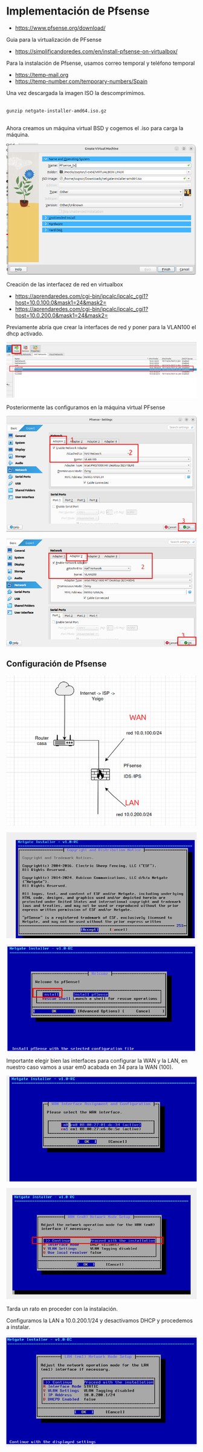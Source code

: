

# Implementación de Pfsense


* https://www.pfsense.org/download/

Guia para la virtualización de PFsense

* https://simplificandoredes.com/en/install-pfsense-on-virtualbox/


Para la instalación de Pfsense, usamos correo temporal y teléfono temporal

* https://temp-mail.org
* https://temp-number.com/temporary-numbers/Spain

Una vez descargada la imagen ISO la descomprimimos.


```shell

gunzip netgate-installer-amd64.iso.gz


```


Ahora creamos un máquina virtual BSD y cogemos el .iso para carga la máquina.


![](adjuntos/Pasted%20image%2020250519211345.png)



Creación de las interfacez de red en virtualbox

* https://aprendaredes.com/cgi-bin/ipcalc/ipcalc_cgi1?host=10.0.100.0&mask1=24&mask2=
* https://aprendaredes.com/cgi-bin/ipcalc/ipcalc_cgi1?host=10.0.200.0&mask1=24&mask2=


Previamente abría que crear la interfaces de red y poner para la VLAN100 el dhcp activado.

![](adjuntos/Pasted%20image%2020250520194136.png)


Posteriormente las configuramos en la máquina virtual PFsense

![](adjuntos/Pasted%20image%2020250520194011.png)

![](adjuntos/Pasted%20image%2020250520194044.png)



## Configuración de Pfsense


![](adjuntos/Pasted%20image%2020250520201938.png)



![](adjuntos/Pasted%20image%2020250520194256.png)



![](adjuntos/Pasted%20image%2020250520194319.png)



Importante elegir bien las interfaces para configurar la WAN y la LAN, en nuestro caso vamos a usar em0 acabada en 34 para la WAN (100).

![](adjuntos/Pasted%20image%2020250520201952.png)

![](adjuntos/Pasted%20image%2020250520202145.png)


Tarda un rato en proceder con la instalación.


Configuramos la LAN  a 10.0.200.1/24 y desactivamos DHCP y procedemos a instalar.


![](adjuntos/Pasted%20image%2020250520205146.png)





